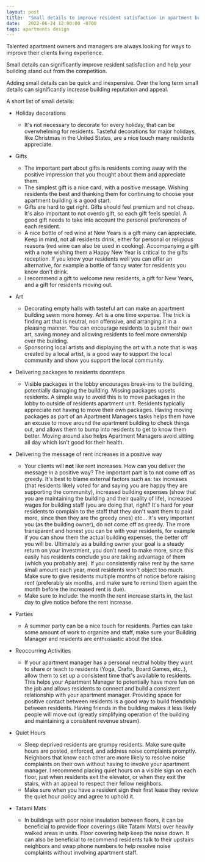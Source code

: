 ```yaml
---
layout: post
title:  "Small details to improve resident satisfaction in apartment buildings"
date:   2022-06-24 12:00:00 -0700
tags: apartments design
---
```


Talented apartment owners and managers are always looking for ways to improve their clients living experience.

Small details can significantly improve resident satisfaction and help your building stand out from the competition.

Adding small details can be quick and inexpensive. Over the long term small details can significantly increase building reputation and appeal.

A short list of small details:

- Holiday decorations
    - It's not necessary to decorate for every holiday, that can be overwhelming for residents. Tasteful decorations for major holidays, like Christmas in the United States, are a nice touch many residents appreciate.

- Gifts
    - The important part about gifts is residents coming away with the positive impression that you thought about them and appreciate them.
    - The simplest gift is a nice card, with a positive message. Wishing residents the best and thanking them for continuing to choose your apartment building is a good start.  
    - Gifts are hard to get right. Gifts should feel premium and not cheap. It's also important to not overdo gift, so each gift feels special. A good gift needs to take into account the personal preferences of each resident.
    - A nice bottle of red wine at New Years is a gift many can appreciate. Keep in mind, not all residents drink, either for personal or religious reasons (red wine can also be used in cooking). Accompanying a gift with a note wishing them a Happy New Year is critical to the gifts reception. If you know your residents well you can offer an alternative, for example a bottle of fancy water for residents you know don't drink.
    - I recommend a gift to welcome new residents, a gift for New Years, and a gift for residents moving out.

- Art
    - Decorating empty halls with tasteful art can make an apartment building seem more homey. Art is a one time expense. The trick is finding art that is neutral, non offensive, and arranging it in a pleasing manner. You can encourage residents to submit their own art, saving money and allowing residents to feel more ownership over the building.
    - Sponsoring local artists and displaying the art with a note that is was created by a local artist, is a good way to support the local community and show you support the local community.

- Delivering packages to residents doorsteps
    - Visible packages in the lobby encourages break-ins to the building, potentially damaging the building. Missing packages upsets residents. A simple way to avoid this is to move packages in the lobby to outside of residents apartment unit. Residents typically appreciate not having to move their own packages. Having moving packages as part of an Apartment Managers tasks helps them have an excuse to move around the apartment building to check things out, and allows them to bump into residents to get to know them better. Moving around also helps Apartment Managers avoid sitting all day which isn't good for their health.

- Delivering the message of rent increases in a positive way
    - Your clients will __not__ like rent increases. How can you deliver the message in a positive way? The important part is to not come off as greedy. It's best to blame external factors such as: tax increases (that residents likely voted for and saying you are happy they are supporting the community), increased building expenses (show that you are maintaining the building and their quality of life), increased wages for building staff (you are doing that, right? It's hard for your residents to complain to the staff that they don't want them to paid more, since then they are the greedy ones) etc... It's very important you (as the building owner), do not come off as greedy. The more transparent and honest you can be with your residents, for example if you can show them the actual building expenses, the better off you will be. Ultimately as a building owner your goal is a steady return on your investment, you don't need to make more, since this easily has residents conclude you are taking advantage of them (which you probably are). If you consistently raise rent by the same small amount each year, most residents won't object too much. Make sure to give residents multiple months of notice before raising rent (preferably six months, and make sure to remind them again the month before the increased rent is due).
    - Make sure to include: the month the rent increase starts in, the last day to give notice before the rent increase.

- Parties
    - A summer party can be a nice touch for residents. Parties can take some amount of work to organize and staff, make sure your Building Manager and residents are enthusiastic about the idea.

- Reoccurring Activities
    - If your apartment manager has a personal neutral hobby they want to share or teach to residents (Yoga, Crafts, Board Games, etc..), allow them to set up a consistent time that's available to residents. This helps your Apartment Manager to potentially have more fun on the job and allows residents to connect and build a consistent relationship with your apartment manager. Providing space for positive contact between residents is a good way to build friendship between residents. Having friends in the building makes it less likely people will move out (greatly simplifying operation of the building and maintaining a consistent revenue stream).

- Quiet Hours
    - Sleep deprived residents are grumpy residents. Make sure quite hours are posted, enforced, and address noise complaints promptly. Neighbors that know each other are more likely to resolve noise complaints on their own without having to involve your apartment manager. I recommend placing quiet hours on a visible sign on each floor, just when residents exit the elevator, or when they exit the stairs, with an appeal to respect their fellow neighbors.
    - Make sure when you have a resident sign their first lease they review the quiet hour policy and agree to uphold it.

- Tatami Mats
    - In buildings with poor noise insulation between floors, it can be beneficial to provide floor coverings (like Tatami Mats) over heavily walked areas in units. Floor covering help keep the noise down. It can also be beneficial to recommend residents talk to their upstairs neighbors and swap phone numbers to help resolve noise complaints without involving apartment staff.
